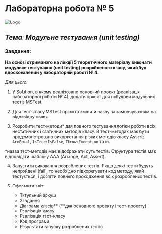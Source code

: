 # Лабораторна робота № 5
![Logo](https://github/com/HordiiHavrylenko/Lab_5/blob/master/logo.png)
## *Тема: Модульне тестування (unit testing)*

### Завдання:

**На основі отриманого на лекції 5 теоретичного матеріалу виконати модульне тестування (unit testing) розробленого класу, який був вдосконалений у лабораторній роботі № 4.**

*Для цього:*

1. У Solution, в якому реалізовано основний проєкт (реалізація лабораторної роботи № 4), додати проєкт для побудови модульних тестів MSTest.

2. Для тест-класу MSTest проєкта змінити назву за замовчуванням на відповідну назву.

3. Розробити тест-методи* для повного тестування логіки роботи всіх нестатичних і статичних методів класу. В тест-методах має бути продемонстровано використання різних методів класу Assert: `AreEqual`, `IsTrue/IsFalse`, `ThrowsException` та ін.

*назва тест-методів має відображати суть тестів. Структура тестів має відповідати шаблону ААА (Arrange, Act, Assert).

4. Запустити виконання розроблених тестів. Якщо деякі тести будуть непройдені (fail), то необхідно підкорегувати код методу, який тестується, і досягти повного проходження всіх розроблених тестів.

5. Оформити звіт:

   - Титульний аркуш
   - Завдання
   - Діаграма класів** (**для основного проєкту і тест-проєкту)
   - Реалізація класу
   - Реалізація тест-класу
   - Код програми
   - Результати запуску розроблених тестів
